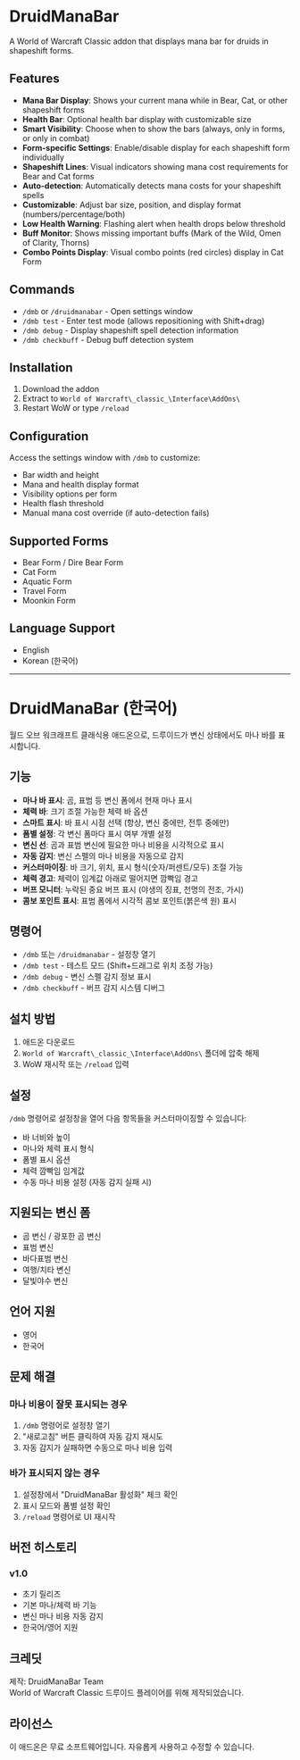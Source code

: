 # DruidManaBar

A World of Warcraft Classic addon that displays mana bar for druids in shapeshift forms.

## Features

- **Mana Bar Display**: Shows your current mana while in Bear, Cat, or other shapeshift forms
- **Health Bar**: Optional health bar display with customizable size
- **Smart Visibility**: Choose when to show the bars (always, only in forms, or only in combat)
- **Form-specific Settings**: Enable/disable display for each shapeshift form individually
- **Shapeshift Lines**: Visual indicators showing mana cost requirements for Bear and Cat forms
- **Auto-detection**: Automatically detects mana costs for your shapeshift spells
- **Customizable**: Adjust bar size, position, and display format (numbers/percentage/both)
- **Low Health Warning**: Flashing alert when health drops below threshold
- **Buff Monitor**: Shows missing important buffs (Mark of the Wild, Omen of Clarity, Thorns)
- **Combo Points Display**: Visual combo points (red circles) display in Cat Form

## Commands

- `/dmb` or `/druidmanabar` - Open settings window
- `/dmb test` - Enter test mode (allows repositioning with Shift+drag)
- `/dmb debug` - Display shapeshift spell detection information
- `/dmb checkbuff` - Debug buff detection system

## Installation

1. Download the addon
2. Extract to `World of Warcraft\_classic_\Interface\AddOns\`
3. Restart WoW or type `/reload`

## Configuration

Access the settings window with `/dmb` to customize:

- Bar width and height
- Mana and health display format
- Visibility options per form
- Health flash threshold
- Manual mana cost override (if auto-detection fails)

## Supported Forms

- Bear Form / Dire Bear Form
- Cat Form
- Aquatic Form
- Travel Form
- Moonkin Form

## Language Support

- English
- Korean (한국어)

---

# DruidManaBar (한국어)

월드 오브 워크래프트 클래식용 애드온으로, 드루이드가 변신 상태에서도 마나 바를 표시합니다.

## 기능

- **마나 바 표시**: 곰, 표범 등 변신 폼에서 현재 마나 표시
- **체력 바**: 크기 조절 가능한 체력 바 옵션
- **스마트 표시**: 바 표시 시점 선택 (항상, 변신 중에만, 전투 중에만)
- **폼별 설정**: 각 변신 폼마다 표시 여부 개별 설정
- **변신 선**: 곰과 표범 변신에 필요한 마나 비용을 시각적으로 표시
- **자동 감지**: 변신 스펠의 마나 비용을 자동으로 감지
- **커스터마이징**: 바 크기, 위치, 표시 형식(숫자/퍼센트/모두) 조절 가능
- **체력 경고**: 체력이 임계값 아래로 떨어지면 깜빡임 경고
- **버프 모니터**: 누락된 중요 버프 표시 (야생의 징표, 천명의 전조, 가시)
- **콤보 포인트 표시**: 표범 폼에서 시각적 콤보 포인트(붉은색 원) 표시

## 명령어

- `/dmb` 또는 `/druidmanabar` - 설정창 열기
- `/dmb test` - 테스트 모드 (Shift+드래그로 위치 조정 가능)
- `/dmb debug` - 변신 스펠 감지 정보 표시
- `/dmb checkbuff` - 버프 감지 시스템 디버그

## 설치 방법

1. 애드온 다운로드
2. `World of Warcraft\_classic_\Interface\AddOns\` 폴더에 압축 해제
3. WoW 재시작 또는 `/reload` 입력

## 설정

`/dmb` 명령어로 설정창을 열어 다음 항목들을 커스터마이징할 수 있습니다:

- 바 너비와 높이
- 마나와 체력 표시 형식
- 폼별 표시 옵션
- 체력 깜빡임 임계값
- 수동 마나 비용 설정 (자동 감지 실패 시)

## 지원되는 변신 폼

- 곰 변신 / 광포한 곰 변신
- 표범 변신
- 바다표범 변신
- 여행/치타 변신
- 달빛야수 변신

## 언어 지원

- 영어
- 한국어

## 문제 해결

### 마나 비용이 잘못 표시되는 경우
1. `/dmb` 명령어로 설정창 열기
2. "새로고침" 버튼 클릭하여 자동 감지 재시도
3. 자동 감지가 실패하면 수동으로 마나 비용 입력

### 바가 표시되지 않는 경우
1. 설정창에서 "DruidManaBar 활성화" 체크 확인
2. 표시 모드와 폼별 설정 확인
3. `/reload` 명령어로 UI 재시작

## 버전 히스토리

### v1.0
- 초기 릴리즈
- 기본 마나/체력 바 기능
- 변신 마나 비용 자동 감지
- 한국어/영어 지원

## 크레딧

제작: DruidManaBar Team  
World of Warcraft Classic 드루이드 플레이어를 위해 제작되었습니다.

## 라이선스

이 애드온은 무료 소프트웨어입니다. 자유롭게 사용하고 수정할 수 있습니다.